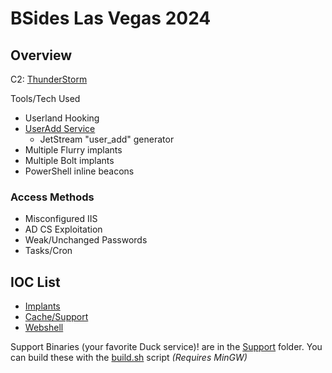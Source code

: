 # BSides Las Vegas 2024

## Overview

C2: [ThunderStorm](https://github.com/iDigitalFlame/ThunderStorm)

Tools/Tech Used

- Userland Hooking
- [UserAdd Service](https://github.com/iDigitalFlame/ThunderStorm/blob/main/jetstream/templates/user_add.go)
  - JetStream "user_add" generator
- Multiple Flurry implants
- Multiple Bolt implants
- PowerShell inline beacons

### Access Methods

- Misconfigured IIS
- AD CS Exploitation
- Weak/Unchanged Passwords
- Tasks/Cron

## IOC List

- [Implants](implants.md)
- [Cache/Support](files.md)
- [Webshell](webshell.asp)

Support Binaries (your favorite Duck service)! are in the [Support](Support)
folder. You can build these with the [build.sh](Support/build.sh) script
_(Requires MinGW)_
